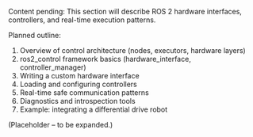 Content pending: This section will describe ROS 2 hardware interfaces, controllers, and real-time execution patterns.  

Planned outline:  

1. Overview of control architecture (nodes, executors, hardware layers)  
2. ros2_control framework basics (hardware_interface, controller_manager)  
3. Writing a custom hardware interface  
4. Loading and configuring controllers  
5. Real-time safe communication patterns  
6. Diagnostics and introspection tools  
7. Example: integrating a differential drive robot

(Placeholder – to be expanded.)
